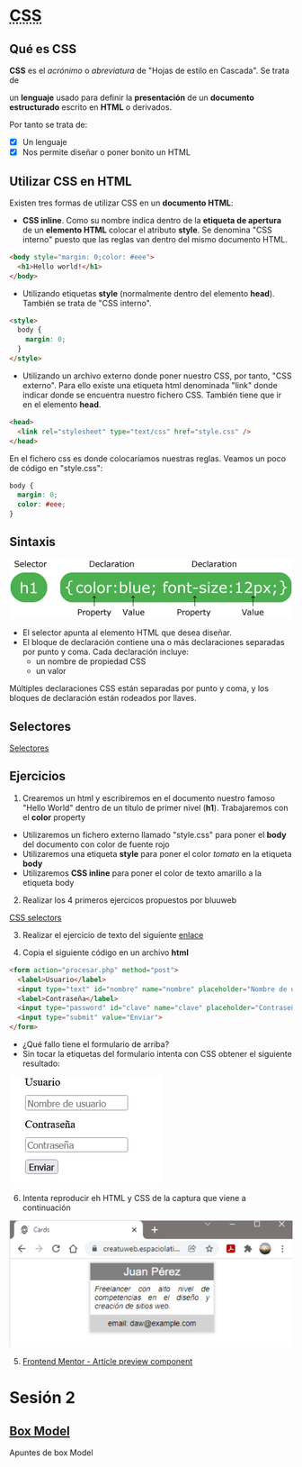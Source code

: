 # <abbr title="Cascading Style Sheets">CSS</abbr>

## Qué es CSS

__CSS__ es el _acrónimo_ o _abreviatura_ de "Hojas de estilo en Cascada". Se trata de

  un __lenguaje__ usado para definir la __presentación__ de un __documento estructurado__ escrito en __HTML__ o derivados.

Por tanto se trata de:

- [x] Un lenguaje
- [x] Nos permite diseñar o poner bonito un HTML

## Utilizar CSS en HTML

Existen tres formas de utilizar CSS en un __documento HTML__:

- __CSS inline__. Como su nombre indica dentro de la __etiqueta de apertura__ de un __elemento HTML__ colocar el atributo __style__. Se denomina "CSS interno" puesto que las reglas van dentro del mismo documento HTML. 

```html
<body style="margin: 0;color: #eee">
  <h1>Hello world!</h1>
</body>
```

- Utilizando etiquetas __style__ (normalmente dentro del elemento __head__). También se trata de "CSS interno".

```html
<style>
  body {
    margin: 0;
  }
</style>
```

- Utilizando un archivo externo donde poner nuestro CSS, por tanto, "CSS externo". Para ello existe una etiqueta html denominada "link" donde indicar donde se encuentra nuestro fichero CSS. También tiene que ir en el elemento __head__.

```html
<head>
  <link rel="stylesheet" type="text/css" href="style.css" />
</head>
```

En el fichero css es donde colocaríamos nuestras reglas. Veamos un poco de código en "style.css":

```css
body {
  margin: 0;
  color: #eee;
}
```

## Sintaxis

![Sintaxis CSS](./assets/selector.gif)

- El selector apunta al elemento HTML que desea diseñar.
- El bloque de declaración contiene una o más declaraciones separadas por punto y coma. Cada declaración incluye:
  - un nombre de propiedad CSS
  - un valor

Múltiples declaraciones CSS están separadas por punto y coma, y ​​los bloques de declaración están rodeados por llaves.

## Selectores

[Selectores](https://bluuweb.dev/02-css/#selectores)

## Ejercicios

1. Crearemos un html y escribiremos en el documento nuestro famoso "Hello World" dentro de un título de primer nivel (__h1__). Trabajaremos con el __color__ property
  - Utilizaremos un fichero externo llamado "style.css" para poner el __body__ del documento con color de fuente rojo
  - Utilizaremos una etiqueta __style__ para poner el color _tomato_ en la etiqueta __body__ 
  - Utilizaremos __CSS inline__ para poner el color de texto amarillo a la etiqueta body

2. Realizar los 4 primeros ejercicos propuestos por bluuweb

[CSS selectors](https://www.w3schools.com/css/exercise.asp?filename=exercise_selectors1)

3. Realizar el ejercicio de texto del siguiente [enlace](https://github.com/webferrol/css-simple-text)

4. Copia el siguiente código en un archivo __html__

```html
<form action="procesar.php" method="post">
  <label>Usuario</label>  
  <input type="text" id="nombre" name="nombre" placeholder="Nombre de usuario">
  <label>Contraseña</label>  
  <input type="password" id="clave" name="clave" placeholder="Contraseña">  
  <input type="submit" value="Enviar">  
</form>
```
- ¿Qué fallo tiene el formulario de arriba?
- Sin tocar la etiquetas del formulario intenta con CSS obtener el siguiente resultado:

![Resultado](./assets/screenshot-form-css.png)

6. Intenta reproducir eh HTML y CSS de la captura que viene a continuación

![card](./assets/screenshot-card.png)

5. [Frontend Mentor - Article preview component](https://www.frontendmentor.io/challenges/article-preview-component-dYBN_pYFT)

# Sesión 2

## [Box Model](https://drive.google.com/file/d/1Yh3GQitJgldK16cjelrtfM4tbsuXEI52/view?usp=sharing)

Apuntes de box Model